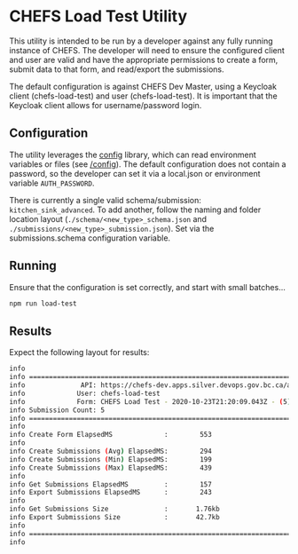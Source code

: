 # CHEFS Load Test Utility

This utility is intended to be run by a developer against any fully running instance of CHEFS.  The developer will need to ensure the configured client and user are valid and have the appropriate permissions to create a form, submit data to that form, and read/export the submissions.

The default configuration is against CHEFS Dev Master, using a Keycloak client (chefs-load-test) and user (chefs-load-test).  It is important that the Keycloak client allows for username/password login.

## Configuration

The utility leverages the [config](https://www.npmjs.com/package/config) library, which can read environment variables or files (see [/config](./config)).  The default configuration does not contain a password, so the developer can set it via a local.json or environment variable `AUTH_PASSWORD`.

There is currently a single valid schema/submission: `kitchen_sink_advanced`.  To add another, follow the naming and folder location layout (`./schema/<new_type>_schema.json` and `./submissions/<new_type>_submission.json`).  Set via the submissions.schema configuration variable.

## Running

Ensure that the configuration is set correctly, and start with small batches...

```sh
npm run load-test
```

## Results

Expect the following layout for results:

```sh
info
info ==============================================================================
info              API: https://chefs-dev.apps.silver.devops.gov.bc.ca/app/api/v1
info             User: chefs-load-test
info             Form: CHEFS Load Test - 2020-10-23T21:20:09.043Z - (5)
info Submission Count: 5
info ==============================================================================
info
info Create Form ElapsedMS             :        553
info
info Create Submissions (Avg) ElapsedMS:        294
info Create Submissions (Min) ElapsedMS:        199
info Create Submissions (Max) ElapsedMS:        439
info
info Get Submissions ElapsedMS         :        157
info Export Submissions ElapsedMS      :        243
info
info Get Submissions Size              :       1.76kb
info Export Submissions Size           :       42.7kb
info
info ==============================================================================
info
```
